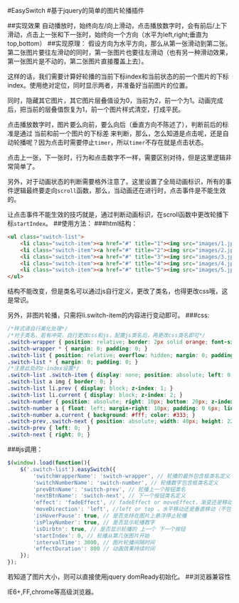 #EasySwitch
#基于jquery的简单的图片轮播插件

##实现效果
自动播放时，始终向左/向上滑动，点击播放数字时，会有前后/上下滑动，点击上一张和下一张时，始终向一个方向（水平为left,right;垂直为top,bottom）
##实现原理：
假设方向为水平方向，那么从第一张滑动到第二张。第二张图片要往左滑动的同时，第一张图片也要往左滑动（也有另一种滑动效果，第一张图片是不动的，第二张图片直接覆盖上去）。

这样的话，我们需要计算好轮播的当前下标index和当前状态的前一个图片的下标index。使用绝对定位，同时显示两者，并准备好当前图片的位置。

同时，隐藏其它图片，其它图片层叠值设为0，当前为2，前一个为1。动画完成后，把当前的层叠值恢复为1，前一个图片样式清空，打成平民。

点击播放数字时，图片要么向前，要么向后（垂直方向不陈述了），判断前后的标准是通过 当前和前一个图片的下标差 来判断，那么，怎么知道是点击呢，还是自动轮播呢？因为点击时需要停止`timer`，所以`timer`不存在就是点击状态。

点击上一张，下一张时，行为和点击数字不一样，需要区别对待，但是这里逻辑非常简单了。

另外，对于动画状态的判断需要格外注意了。这里设置了全局动画标识，所有的事件逻辑最终要走向`scroll`函数，那么，当动画还在进行时，点击事件是不能生效的。

让点击事件不能生效的技巧就是，通过判断动画标识，在scroll函数中更改轮播下标`startIndex`。
##使用方法：
###html结构：
```html
<ul class="switch-list">
    <li class="switch-item"><a href="#" title="1"><img src="images/1.jpg" alt=""></a></li>
    <li class="switch-item"><a href="#" title="2"><img src="images/2.jpg" alt=""></a></li>
    <li class="switch-item"><a href="#" title="3"><img src="images/3.jpg" alt=""></a></li>
    <li class="switch-item"><a href="#" title="4"><img src="images/4.jpg" alt=""></a></li>
    <li class="switch-item"><a href="#" title="5"><img src="images/5.jpg" alt=""></a></li> 
</ul>
```
结构不能改变，但是类名可以通过js自行定义，更改了类名，也得更改css哦，这是常识。

另外，非图片轮播，只需将li.switch-item的内容进行变动即可。
###css:
```css
/*样式请自行美化处理*/
/*对于类名，若有冲突，自行更改css和js，配置js类名后，再更改css类名即可*/
.switch-wrapper { position: relative; border: 2px solid orange; font-size: 12px; }
.switch-wrapper * { margin: 0; padding: 0; }
.switch-list { position: relative; overflow: hidden; margin: 0; padding: 0; }
.switch-list * { margin: 0; padding: 0; }
/*注意此处的z-index设置*/
.switch-list .switch-item { display: none; position: absolute; left: 0; top: 0;  z-index: 0;  text-align: center;  font-size: 16px; background: #333; color: #fff;  }
.switch-list a img { border: 0; }
.switch-list li.prev { display: block; z-index: 1; }
.switch-list li.current { display: block; z-index: 2; }
.switch-number { position: absolute; right: 10px; bottom: 20px; z-index: 12; }
.switch-number a { float: left; margin-right: 10px; padding: 0 6px; line-height: 22px; border: 1px solid orange; background: #333; color: #fff; text-decoration: none; }
.switch-number a.current { background: #fff; color: #333; }
.switch-prev,.switch-next { position: absolute; width: 40px; height: 22px; text-align: center; line-height: 22px; border: 1px solid orange; background: #333; color: #fff;  top:50%; margin-top: -11px; z-index: 3; text-decoration: none; }
.switch-prev { left: 0;  }
.switch-next { right: 0; }
```
###js调用：
```javascript
$(window).load(function(){
    $('.switch-list').easySwitch({
        'switchWrapperName': 'switch-wrapper', // 轮播的最外包含框类名定义
        'switchNumberName': 'switch-number', // 轮播数字包含框类名定义
        'prevBtnName': 'switch-prev', // 轮播上一个按钮类名
        'nextBtnName': 'switch-next', // 下一个按钮类名定义
        'effect': 'fadeEffect', // fadeEffect or moveEffect，渐变还是移动效果
        'moveDirection': 'left', //left or top ，水平移动还是垂直移动（不包含渐变）
        'isHoverPause': true, // 是否支持在图片上悬浮停止轮播
        'isPlayNumber': true, // 是否显示轮播数字
        'isDirbtn': true, // 是否显示轮播的 上一个 下一个按钮
        'startIndex': 0, // 轮播从第几张图片开始
        'intervalTime': 3000, // 图片轮播间隔时间
        'effectDuration': 800 // 动画效果持续时间
    });
});
```
若知道了图片大小，则可以直接使用jquery domReady初始化。
##浏览器兼容性

IE6+,FF,chrome等高级浏览器。
    
